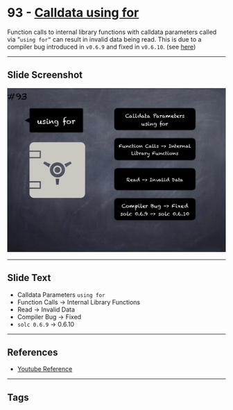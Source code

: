 # 93 - [Calldata using for](Calldata%20using%20for.md)
Function calls to internal library functions with calldata parameters called via “`using for”` can result in invalid data being read. This is due to a compiler bug introduced in `v0.6.9` and fixed in `v0.6.10`. (see [here](https://docs.soliditylang.org/en/v0.8.9/bugs.html))
___
## Slide Screenshot
![093.png](../../images/pitfalls_and_best_practices101/093.png)
___
## Slide Text
- Calldata Parameters `using for`
- Function Calls -> Internal Library Functions
- Read -> Invalid Data
- Compiler Bug -> Fixed
- `solc 0.6.9` -> 0.6.10
___
## References
- [Youtube Reference](https://youtu.be/vyWLO5Dlg50?t=523)
___
## Tags
